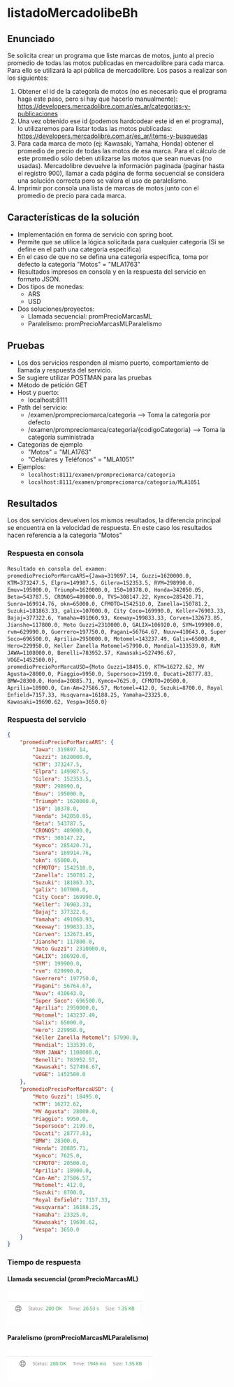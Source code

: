 # listadoMercadolibeBh

## Enunciado
Se solicita crear un programa que liste marcas de motos, junto al precio promedio de todas las motos publicadas en mercadolibre para cada marca. Para ello se utilizará la api pública de mercadolibre.
Los pasos a realizar son los siguientes:
1. Obtener el id de la categoría de motos (no es necesario que el programa haga este paso, pero si hay que hacerlo manualmente):
https://developers.mercadolibre.com.ar/es_ar/categorias-y-publicaciones
2. Una vez obtenido ese id (podemos hardcodear este id en el programa), lo utilizaremos para listar todas las motos publicadas:
https://developers.mercadolibre.com.ar/es_ar/items-y-busquedas
3. Para cada marca de moto (ej: Kawasaki, Yamaha, Honda) obtener el promedio de precio de todas las motos de esa marca.
Para el cálculo de este promedio sólo deben utilizarse las motos que sean nuevas (no usadas).
Mercadolibre devuelve la información paginada (paginar hasta el registro 900), llamar a cada página de forma secuencial se considera una solución correcta pero se valora el uso de paralelismo.
4. Imprimir por consola una lista de marcas de motos junto con el promedio de precio para cada marca.

## Características de la solución
- Implementación en forma de servicio con spring boot.
- Permite que se utilice la lógica solicitada para cualquier categoría (Si se define en el path una categoria especifica)
- En el caso de que no se defina una categoría específica, toma por defecto la categoría "Motos" = "MLA1763"
- Resultados impresos en consola y en la respuesta del servicio en formato JSON.
- Dos tipos de monedas:
  - ARS
  - USD
- Dos soluciones/proyectos:
  - Llamada secuencial: promPrecioMarcasML
  - Paralelismo: promPrecioMarcasMLParalelismo

## Pruebas
-  Los dos servicios responden al mismo puerto, comportamiento de llamada y respuesta del servicio.
-  Se sugiere utilizar POSTMAN para las pruebas
-  Método de petición GET
-  Host y puerto:
   -  localhost:8111
-  Path del servicio:
   - /examen/prompreciomarca/categoria                    --> Toma la categoría por defecto
   - /examen/prompreciomarca/categoria/{codigoCategoria}  --> Toma la categoría suministrada
-  Categorías de ejemplo
   -  "Motos" = "MLA1763"
   -  "Celulares y Teléfonos" = "MLA1051"
- Ejemplos:
   - `localhost:8111/examen/prompreciomarca/categoria`
   - `localhost:8111/examen/prompreciomarca/categoria/MLA1051`

## Resultados
Los dos servicios devuelven los mismos resultados, la diferencia principal se encuentra en la velocidad de respuesta. En este caso los resultados hacen referencia a la categoria "Motos"
### Respuesta en consola
```text
Resultado en consola del examen:
promedioPrecioPorMarcaARS={Jawa=319897.14, Guzzi=1620000.0, KTM=373247.5, Elpra=149987.5, Gilera=152353.5, RVM=298990.0, Emuv=195000.0, Triumph=1620000.0, 150=10378.0, Honda=342050.05, Beta=543787.5, CRONOS=489000.0, TVS=308147.22, Kymco=285420.71, Sunra=169914.76, okn=65000.0, CFMOTO=1542510.0, Zanella=150781.2, Suzuki=181863.33, galix=107000.0, City Coco=169990.0, Keller=76903.33, Bajaj=377322.6, Yamaha=491060.93, Keeway=199833.33, Corven=132673.85, Jianshe=117800.0, Moto Guzzi=2310000.0, GALIX=106920.0, SYM=199900.0, rvm=629990.0, Guerrero=197750.0, Pagani=56764.67, Nuuv=410643.0, Super Soco=696500.0, Aprilia=2950000.0, Motomel=143237.49, Galix=65000.0, Hero=229950.0, Keller Zanella Motomel=57990.0, Mondial=133539.0, RVM JAWA=1108000.0, Benelli=783952.57, Kawasaki=527496.67, VOGE=1452500.0},
promedioPrecioPorMarcaUSD={Moto Guzzi=18495.0, KTM=16272.62, MV Agusta=28000.0, Piaggio=9950.0, Supersoco=2199.0, Ducati=28777.83, BMW=28300.0, Honda=20885.71, Kymco=7625.0, CFMOTO=20500.0, Aprilia=18900.0, Can-Am=27586.57, Motomel=412.0, Suzuki=8700.0, Royal Enfield=7157.33, Husqvarna=16188.25, Yamaha=23325.0, Kawasaki=19690.62, Vespa=3650.0}
```
### Respuesta del servicio
```json
{
    "promedioPrecioPorMarcaARS": {
        "Jawa": 319897.14,
        "Guzzi": 1620000.0,
        "KTM": 373247.5,
        "Elpra": 149987.5,
        "Gilera": 152353.5,
        "RVM": 298990.0,
        "Emuv": 195000.0,
        "Triumph": 1620000.0,
        "150": 10378.0,
        "Honda": 342050.05,
        "Beta": 543787.5,
        "CRONOS": 489000.0,
        "TVS": 308147.22,
        "Kymco": 285420.71,
        "Sunra": 169914.76,
        "okn": 65000.0,
        "CFMOTO": 1542510.0,
        "Zanella": 150781.2,
        "Suzuki": 181863.33,
        "galix": 107000.0,
        "City Coco": 169990.0,
        "Keller": 76903.33,
        "Bajaj": 377322.6,
        "Yamaha": 491060.93,
        "Keeway": 199833.33,
        "Corven": 132673.85,
        "Jianshe": 117800.0,
        "Moto Guzzi": 2310000.0,
        "GALIX": 106920.0,
        "SYM": 199900.0,
        "rvm": 629990.0,
        "Guerrero": 197750.0,
        "Pagani": 56764.67,
        "Nuuv": 410643.0,
        "Super Soco": 696500.0,
        "Aprilia": 2950000.0,
        "Motomel": 143237.49,
        "Galix": 65000.0,
        "Hero": 229950.0,
        "Keller Zanella Motomel": 57990.0,
        "Mondial": 133539.0,
        "RVM JAWA": 1108000.0,
        "Benelli": 783952.57,
        "Kawasaki": 527496.67,
        "VOGE": 1452500.0
    },
    "promedioPrecioPorMarcaUSD": {
        "Moto Guzzi": 18495.0,
        "KTM": 16272.62,
        "MV Agusta": 28000.0,
        "Piaggio": 9950.0,
        "Supersoco": 2199.0,
        "Ducati": 28777.83,
        "BMW": 28300.0,
        "Honda": 20885.71,
        "Kymco": 7625.0,
        "CFMOTO": 20500.0,
        "Aprilia": 18900.0,
        "Can-Am": 27586.57,
        "Motomel": 412.0,
        "Suzuki": 8700.0,
        "Royal Enfield": 7157.33,
        "Husqvarna": 16188.25,
        "Yamaha": 23325.0,
        "Kawasaki": 19690.62,
        "Vespa": 3650.0
    }
}
```
### Tiempo de respuesta
#### Llamada secuencial (promPrecioMarcasML)
![](https://github.com/nicopenedo/listadoMercadolibeBh/blob/main/resultados/promPrecioMarcasML.png)
#### Paralelismo (promPrecioMarcasMLParalelismo)
![](https://github.com/nicopenedo/listadoMercadolibeBh/blob/main/resultados/promPrecioMarcasMLParalelismo.png)


